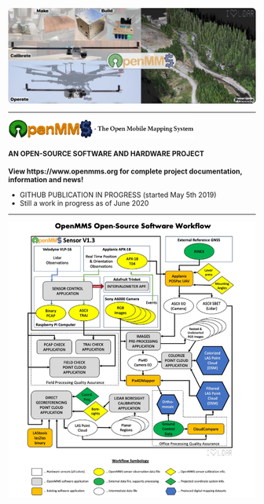 <img src="./images/github_mosaic_sm.jpg">
<hr>
<p>
<img width="75%"  src="./images/pc_logo7.jpg">
</p>
<h4>AN OPEN-SOURCE SOFTWARE AND HARDWARE PROJECT</h4>
<p><b>View https://www.openmms.org for complete project documentation, information and news!</b></p>

 - GITHUB PUBLICATION IN PROGRESS (started May 5th 2019)
 - Still a work in progress as of June 2020
<hr>
<img src="./images/pp_workflow4.jpg">
